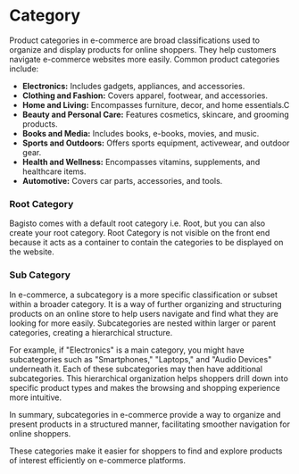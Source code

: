 # Category

Product categories in e-commerce are broad classifications used to organize and display products for online shoppers. They help customers navigate e-commerce websites more easily. Common product categories include:

- **Electronics:** Includes gadgets, appliances, and accessories.
- **Clothing and Fashion:** Covers apparel, footwear, and accessories.
- **Home and Living:** Encompasses furniture, decor, and home essentials.C
- **Beauty and Personal Care:** Features cosmetics, skincare, and grooming products.
- **Books and Media:** Includes books, e-books, movies, and music.
- **Sports and Outdoors:** Offers sports equipment, activewear, and outdoor gear.
- **Health and Wellness:** Encompasses vitamins, supplements, and healthcare items.
- **Automotive:** Covers car parts, accessories, and tools.

### Root Category

Bagisto comes with a default root category i.e. Root, but you can also create your root category. Root Category is not visible on the front end because it acts as a container to contain the categories to be displayed on the website.

### Sub Category 

In e-commerce, a subcategory is a more specific classification or subset within a broader category. It is a way of further organizing and structuring products on an online store to help users navigate and find what they are looking for more easily. Subcategories are nested within larger or parent categories, creating a hierarchical structure.

For example, if "Electronics" is a main category, you might have subcategories such as "Smartphones," "Laptops," and "Audio Devices" underneath it. Each of these subcategories may then have additional subcategories. This hierarchical organization helps shoppers drill down into specific product types and makes the browsing and shopping experience more intuitive.

In summary, subcategories in e-commerce provide a way to organize and present products in a structured manner, facilitating smoother navigation for online shoppers.

These categories make it easier for shoppers to find and explore products of interest efficiently on e-commerce platforms.
